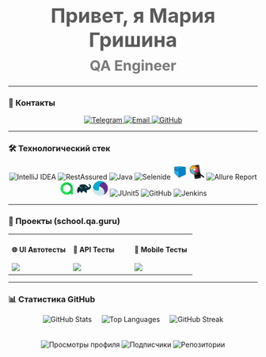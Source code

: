 <div align="center">
  <h1 style="font-size: 2.5rem; color: #5A5A5A; margin-bottom: 10px;">Привет, я Мария Гришина</h1>
  <h2 style="font-size: 1.8rem; color: #7A7A7A; margin-top: 0;">QA Engineer</h2>
</div>


---

### 📍 Контакты
<p align="center">
  <a href="https://t.me/mariyalgri">
    <img src="https://img.shields.io/badge/-Telegram-181818?style=for-the-badge&logo=telegram&logoColor=white" alt="Telegram">
  </a>
  <a href="mailto:panch-maria@yandex.ru">
    <img src="https://img.shields.io/badge/-Email-181818?style=for-the-badge&logo=mail.ru&logoColor=white" alt="Email">
  </a>
  <a href="https://github.com/MariaLGri">
    <img src="https://img.shields.io/badge/-GitHub-181818?style=for-the-badge&logo=github&logoColor=white" alt="GitHub">
  </a>
</p>

---
### 🛠 Технологический стек
<p align="center">
  <img width="6%" title="IntelliJ IDEA" src="https://cdn.jsdelivr.net/gh/devicons/devicon/icons/intellij/intellij-original.svg">
  <img width="6%" title="RestAssured" src="https://avatars.githubusercontent.com/u/19369327?s=200&v=4">
  <img width="6%" title="Java" src="https://cdn.jsdelivr.net/gh/devicons/devicon/icons/java/java-original.svg">
  <img width="8%" title="Selenide" src="https://selenide.org/images/selenide-logo-big.png">
  <img width="6%" title="Selenoid" src="icon/Selenoid.svg">
  <img width="6%" title="Appium inspector" src="icon/appium_inspector.png">
  <img width="6%" title="Allure Report" src="https://avatars.githubusercontent.com/u/5879127?s=200&v=4">
  <img width="6%" title="Allure TestOps" src="icon/Allure_TO.svg">
  <img width="6%" title="Gradle" src="icon/Gradle.svg">
  <img width="6%" title="Appium" src="icon/Appium.svg">
  <img width="6%" title="JUnit5" src="https://junit.org/junit5/assets/img/junit5-logo.png">
  <img width="6%" title="GitHub" src="https://cdn.jsdelivr.net/gh/devicons/devicon/icons/github/github-original.svg">
  <img width="6%" title="Jenkins" src="https://cdn.jsdelivr.net/gh/devicons/devicon/icons/jenkins/jenkins-original.svg">
</p>

---


### 🎯 Проекты (school.qa.guru)

<table>
  <tr>
    <td width="33%">
      <h4>🌐 UI Автотесты</h4>
      <a href="https://github.com/MariaLGri/UI_final_project">
        <img src="https://github-readme-stats.vercel.app/api/pin/?username=MariaLGri&repo=UI_final_project&theme=dark" />
      </a>
    </td>
    <td width="33%">
      <h4>🔌 API Тесты</h4>
      <a href="https://github.com/MariaLGri/Api_final_project">
        <img src="https://github-readme-stats.vercel.app/api/pin/?username=MariaLGri&repo=Api_final_project&theme=dark" />
      </a>
    </td>
    <td width="33%">
      <h4>📱 Mobile Тесты</h4>
      <a href="https://github.com/MariaLGri/mobile_automation_final_project">
        <img src="https://github-readme-stats.vercel.app/api/pin/?username=MariaLGri&repo=mobile_automation_final_project&theme=dark" />
      </a>
    </td>
  </tr>
</table>

---
### 📊 Статистика GitHub

<div align="center" style="display: flex; flex-wrap: wrap; justify-content: center; gap: 20px;">

<div>
  <img src="https://github-readme-stats.vercel.app/api?username=MariaLGri&show_icons=true&theme=transparent&title_color=58a6ff&text_color=c9d1d9&icon_color=58a6ff&border_color=30363d&bg_color=0d1117&hide_border=false&include_all_commits=true&count_private=true&custom_title=Моя+активность" alt="GitHub Stats" style="max-width: 100%;">
</div>


<div>
  <img src="https://github-readme-stats.vercel.app/api/top-langs/?username=MariaLGri&layout=compact&theme=transparent&title_color=58a6ff&text_color=c9d1d9&border_color=30363d&bg_color=0d1117&hide_border=false&langs_count=6&custom_title=Используемые+языки" alt="Top Languages" style="max-width: 100%;">
</div>

<div>
  <img src="https://streak-stats.demolab.com?user=MariaLGri&theme=github-dark&border=30363d&background=0d1117&dates=c9d1d9&stroke=30363d&ring=58a6ff&fire=ff6e96&currStreakNum=c9d1d9&sideNums=c9d1d9&currStreakLabel=58a6ff" alt="GitHub Streak" style="max-width: 100%;">
</div>

</div>

<div align="center" style="margin-top: 20px; display: flex; justify-content: center; gap: 15px; flex-wrap: wrap;">

![Просмотры профиля](https://komarev.com/ghpvc/?username=MariaLGri&color=58a6ff&style=flat-square&label=ПРОСМОТРЫ)
![Подписчики](https://img.shields.io/github/followers/MariaLGri?color=58a6ff&label=ПОДПИСЧИКИ&style=flat-square)
![Репозитории](https://img.shields.io/badge/РЕПОЗИТОРИИ-8-58a6ff?style=flat-square)

</div>
